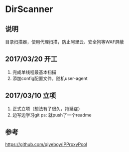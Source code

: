 # DirScanner
## 说明
目录扫描器，使用代理扫描，防止阿里云、安全狗等WAF屏蔽

## 2017/03/20 开工
1. 完成单线程最基本扫描
2. 添加config配置文件，随机user-agent

## 2017/03/10 立项
1. 正式立项（想法有了很久，拖延症）
2. 边写边学习git
ps: 就push了一个readme

## 参考
https://github.com/qiyeboy/IPProxyPool
